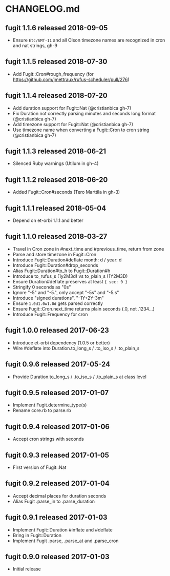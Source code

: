 
# CHANGELOG.md


## fugit 1.1.6  released 2018-09-05

* Ensure `Etc/GMT-11` and all Olson timezone names are recognized
  in cron and nat strings, gh-9


## fugit 1.1.5  released 2018-07-30

* Add Fugit::Cron#rough_frequency (for https://github.com/jmettraux/rufus-scheduler/pull/276)


## fugit 1.1.4  released 2018-07-20

* Add duration support for Fugit::Nat (@cristianbica gh-7)
* Fix Duration not correctly parsing minutes and seconds long format (@cristianbica gh-7)
* Add timezone support for Fugit::Nat (@cristianbica gh-7)
* Use timezone name when converting a Fugit::Cron to cron string (@cristianbica gh-7)


## fugit 1.1.3  released 2018-06-21

* Silenced Ruby warnings (Utilum in gh-4)


## fugit 1.1.2  released 2018-06-20

* Added Fugit::Cron#seconds (Tero Marttila in gh-3)


## fugit 1.1.1  released 2018-05-04

* Depend on et-orbi 1.1.1 and better


## fugit 1.1.0  released 2018-03-27

* Travel in Cron zone in #next_time and #previous_time, return from zone
* Parse and store timezone in Fugit::Cron
* Introduce Fugit::Duration#deflate month: d / year: d
* Introduce Fugit::Duration#drop_seconds
* Alias Fugit::Duration#to_h to Fugit::Duration#h
* Introduce to_rufus_s (1y2M3d) vs to_plain_s (1Y2M3D)
* Ensure Duration#deflate preserves at least `{ sec: 0 }`
* Stringify 0 seconds as "0s"
* Ignore "-5" and "-5.", only accept "-5s" and "-5.s"
* Introduce "signed durations", "-1Y+2Y-3m"
* Ensure `1.0d1.0w1.0d` gets parsed correctly
* Ensure Fugit::Cron.next_time returns plain seconds (.0, not .1234...)
* Introduce Fugit::Frequency for cron


## fugit 1.0.0  released 2017-06-23

* Introduce et-orbi dependency (1.0.5 or better)
* Wire #deflate into Duration.to_long_s / .to_iso_s / .to_plain_s


## fugit 0.9.6  released 2017-05-24

* Provide Duration.to_long_s / .to_iso_s / .to_plain_s at class level


## fugit 0.9.5  released 2017-01-07

* Implement Fugit.determine_type(s)
* Rename core.rb to parse.rb


## fugit 0.9.4  released 2017-01-06

* Accept cron strings with seconds


## fugit 0.9.3  released 2017-01-05

* First version of Fugit::Nat


## fugit 0.9.2  released 2017-01-04

* Accept decimal places for duration seconds
* Alias Fugit .parse_in to .parse_duration


## fugit 0.9.1  released 2017-01-03

* Implement Fugit::Duration #inflate and #deflate
* Bring in Fugit::Duration
* Implement Fugit .parse, .parse_at and .parse_cron


## fugit 0.9.0  released 2017-01-03

* Initial release


